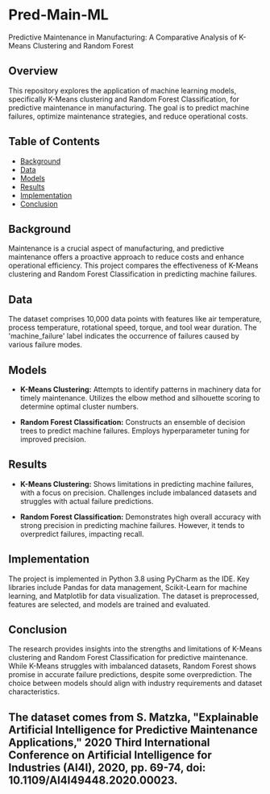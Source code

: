 # Pred-Main-ML
Predictive Maintenance in Manufacturing: A Comparative Analysis of K-Means Clustering and Random Forest 

## Overview

This repository explores the application of machine learning models, specifically K-Means clustering and Random Forest Classification, for predictive maintenance in manufacturing. The goal is to predict machine failures, optimize maintenance strategies, and reduce operational costs.

## Table of Contents

- [Background](#background)
- [Data](#data)
- [Models](#models)
- [Results](#results)
- [Implementation](#implementation)
- [Conclusion](#conclusion)

## Background

Maintenance is a crucial aspect of manufacturing, and predictive maintenance offers a proactive approach to reduce costs and enhance operational efficiency. This project compares the effectiveness of K-Means clustering and Random Forest Classification in predicting machine failures.

## Data

The dataset comprises 10,000 data points with features like air temperature, process temperature, rotational speed, torque, and tool wear duration. The 'machine_failure' label indicates the occurrence of failures caused by various failure modes.

## Models

- **K-Means Clustering:** Attempts to identify patterns in machinery data for timely maintenance. Utilizes the elbow method and silhouette scoring to determine optimal cluster numbers.

- **Random Forest Classification:** Constructs an ensemble of decision trees to predict machine failures. Employs hyperparameter tuning for improved precision.

## Results

- **K-Means Clustering:** Shows limitations in predicting machine failures, with a focus on precision. Challenges include imbalanced datasets and struggles with actual failure predictions.

- **Random Forest Classification:** Demonstrates high overall accuracy with strong precision in predicting machine failures. However, it tends to overpredict failures, impacting recall.

## Implementation

The project is implemented in Python 3.8 using PyCharm as the IDE. Key libraries include Pandas for data management, Scikit-Learn for machine learning, and Matplotlib for data visualization. The dataset is preprocessed, features are selected, and models are trained and evaluated.

## Conclusion

The research provides insights into the strengths and limitations of K-Means clustering and Random Forest Classification for predictive maintenance. While K-Means struggles with imbalanced datasets, Random Forest shows promise in accurate failure predictions, despite some overprediction. The choice between models should align with industry requirements and dataset characteristics.


The dataset comes from S. Matzka, "Explainable Artificial Intelligence for Predictive Maintenance Applications," 2020 Third International Conference on Artificial Intelligence for Industries (AI4I), 2020, pp. 69-74, doi: 10.1109/AI4I49448.2020.00023.
---
